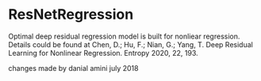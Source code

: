 # ResNetRegression
Optimal deep residual regression model is built for nonliear regression. Details could be found at 
Chen, D.; Hu, F.; Nian, G.; Yang, T. Deep Residual Learning for Nonlinear Regression. Entropy 2020, 22, 193.


changes made by danial amini july 2018
